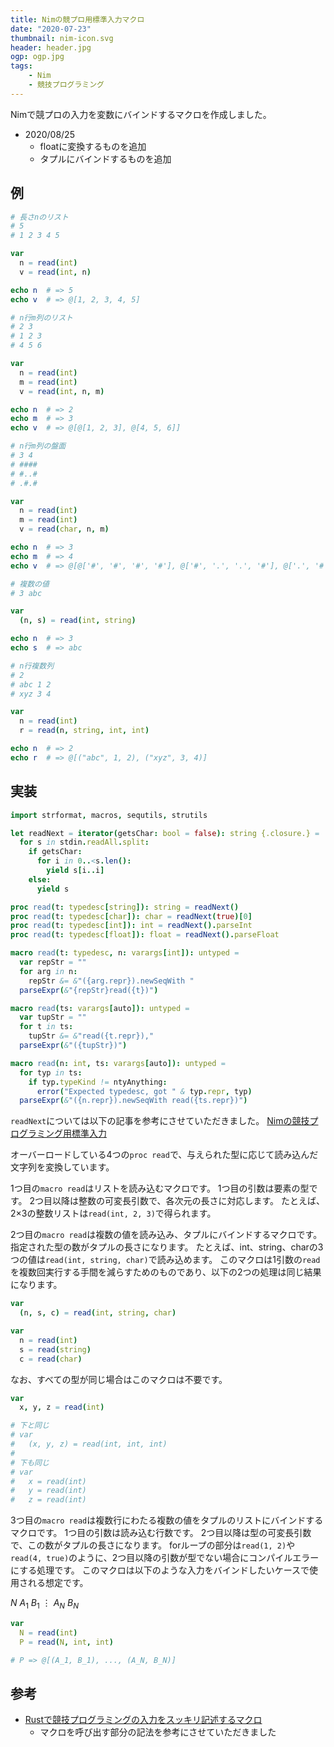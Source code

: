 ```yaml
---
title: Nimの競プロ用標準入力マクロ
date: "2020-07-23"
thumbnail: nim-icon.svg
header: header.jpg
ogp: ogp.jpg
tags:
    - Nim
    - 競技プログラミング
---
```

Nimで競プロの入力を変数にバインドするマクロを作成しました。

- 2020/08/25
    - floatに変換するものを追加
    - タプルにバインドするものを追加

## 例

```nim
# 長さnのリスト
# 5
# 1 2 3 4 5

var
  n = read(int)
  v = read(int, n)

echo n  # => 5
echo v  # => @[1, 2, 3, 4, 5]
```

```nim
# n行m列のリスト
# 2 3
# 1 2 3
# 4 5 6

var
  n = read(int)
  m = read(int)
  v = read(int, n, m)

echo n  # => 2
echo m  # => 3
echo v  # => @[@[1, 2, 3], @[4, 5, 6]]
```

```nim
# n行m列の盤面
# 3 4
# ####
# #..#
# .#.#

var
  n = read(int)
  m = read(int)
  v = read(char, n, m)

echo n  # => 3
echo m  # => 4
echo v  # => @[@['#', '#', '#', '#'], @['#', '.', '.', '#'], @['.', '#', '.', '#']]
```

```nim
# 複数の値
# 3 abc

var
  (n, s) = read(int, string)

echo n  # => 3
echo s  # => abc
```

```nim
# n行複数列
# 2
# abc 1 2
# xyz 3 4

var
  n = read(int)
  r = read(n, string, int, int)

echo n  # => 2
echo r  # => @[("abc", 1, 2), ("xyz", 3, 4)]
```

## 実装

```nim
import strformat, macros, sequtils, strutils

let readNext = iterator(getsChar: bool = false): string {.closure.} =
  for s in stdin.readAll.split:
    if getsChar:
      for i in 0..<s.len():
        yield s[i..i]
    else:
      yield s

proc read(t: typedesc[string]): string = readNext()
proc read(t: typedesc[char]): char = readNext(true)[0]
proc read(t: typedesc[int]): int = readNext().parseInt
proc read(t: typedesc[float]): float = readNext().parseFloat

macro read(t: typedesc, n: varargs[int]): untyped =
  var repStr = ""
  for arg in n:
    repStr &= &"({arg.repr}).newSeqWith "
  parseExpr(&"{repStr}read({t})")

macro read(ts: varargs[auto]): untyped =
  var tupStr = ""
  for t in ts:
    tupStr &= &"read({t.repr}),"
  parseExpr(&"({tupStr})")

macro read(n: int, ts: varargs[auto]): untyped =
  for typ in ts:
    if typ.typeKind != ntyAnything:
      error("Expected typedesc, got " & typ.repr, typ)
  parseExpr(&"({n.repr}).newSeqWith read({ts.repr})")
```

`readNext`については以下の記事を参考にさせていただきました。
[Nimの競技プログラミング用標準入力](https://qiita.com/cunitac/items/f0900f17d8d1c652855e)

オーバーロードしている4つの`proc read`で、与えられた型に応じて読み込んだ文字列を変換しています。

1つ目の`macro read`はリストを読み込むマクロです。
1つ目の引数は要素の型です。
2つ目以降は整数の可変長引数で、各次元の長さに対応します。
たとえば、2×3の整数リストは`read(int, 2, 3)`で得られます。

2つ目の`macro read`は複数の値を読み込み、タプルにバインドするマクロです。
指定された型の数がタプルの長さになります。
たとえば、int、string、charの3つの値は`read(int, string, char)`で読み込めます。
このマクロは1引数の`read`を複数回実行する手間を減らすためのものであり、以下の2つの処理は同じ結果になります。

```nim
var
  (n, s, c) = read(int, string, char)
```

```nim
var
  n = read(int)
  s = read(string)
  c = read(char)
```

なお、すべての型が同じ場合はこのマクロは不要です。

```nim
var
  x, y, z = read(int)

# 下と同じ
# var
#   (x, y, z) = read(int, int, int)
#
# 下も同じ
# var
#   x = read(int)
#   y = read(int)
#   z = read(int)
```

3つ目の`macro read`は複数行にわたる複数の値をタプルのリストにバインドするマクロです。
1つ目の引数は読み込む行数です。
2つ目以降は型の可変長引数で、この数がタプルの長さになります。
forループの部分は`read(1, 2)`や`read(4, true)`のように、2つ目以降の引数が型でない場合にコンパイルエラーにする処理です。
このマクロは以下のような入力をバインドしたいケースで使用される想定です。

$N$
$A_1\ B_1$
$\vdots$
$A_N\ B_N$

```nim
var
  N = read(int)
  P = read(N, int, int)

# P => @[(A_1, B_1), ..., (A_N, B_N)]
```

## 参考
- [Rustで競技プログラミングの入力をスッキリ記述するマクロ](https://qiita.com/tanakh/items/0ba42c7ca36cd29d0ac8)
    - マクロを呼び出す部分の記法を参考にさせていただきました

